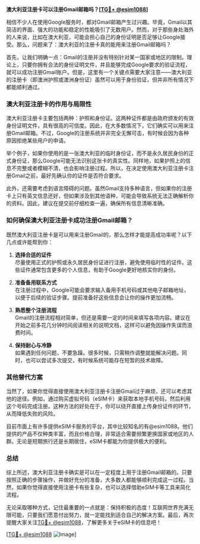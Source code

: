 **澳大利亚注册卡可以注册Gmail邮箱吗？[[TG💪+ @esim1088](https://t.me/s/esim1088)]**

相信不少人在使用Google服务时，都对Gmail邮箱产生过兴趣。毕竟，Gmail以其简洁的界面、强大的功能和稳定的性能吸引了无数用户。然而，对于那些身处海外的人来说，比如在澳大利亚，可能会担心自己的身份证明是否足够让Google接受。那么，问题来了：澳大利亚的注册卡真的能用来注册Gmail邮箱吗？

首先，让我们明确一点：Gmail的注册并没有特别针对某一国家或地区的限制。理论上，只要你拥有合法的身份证明文件，并且能够完成Google要求的验证流程，就可以成功注册Gmail账户。但是，这里有一个关键点需要大家注意——澳大利亚的注册卡（即澳洲护照或澳洲身份证）虽然可以用于身份验证，但并非所有情况下都能顺利通过。

### **澳大利亚注册卡的作用与局限性**

澳大利亚注册卡主要包括两种：护照和身份证。这两种证件都是由政府颁发的有效身份证明文件，具有很高的可信度。因此，在大多数情况下，它们确实可以用来注册Gmail邮箱。不过，Google的注册系统并非完全无懈可击，有时候会因为各种原因拒绝某些用户的申请。

举个例子，如果你使用的是一张澳大利亚的临时身份证，而不是永久居民身份的正式身份证，那么Google可能无法识别这张卡的真实性。同样地，如果护照上的信息不完整或者模糊不清，也会影响注册过程。所以，在决定使用澳大利亚注册卡注册Gmail之前，最好先确认你的证件是否符合要求。

此外，还需要考虑到语言障碍的问题。虽然Gmail支持多种语言，但如果你的注册卡上只有英文信息还好，但如果涉及到其他语种，可能会导致系统无法正确解析你的资料。因此，建议在提交前仔细检查一遍，确保所有信息清晰准确。

### **如何确保澳大利亚注册卡成功注册Gmail邮箱？**

既然澳大利亚注册卡是可以用来注册Gmail的，那么怎样才能提高成功率呢？以下几点或许能帮到你：

1. **选择合适的证件**  
   尽量使用正式的护照或永久居民身份证进行注册，避免使用临时性的证件。这些证件通常包含更多的个人信息，有助于Google更好地核实你的身份。

2. **准备备用联系方式**  
   在注册过程中，Google可能会要求输入备用手机号码或其他电子邮箱地址，以便于后续的验证步骤。提前准备好这些信息会让你的操作更加流畅。

3. **熟悉整个注册流程**  
   Gmail的注册流程相对简单，但还是需要一定的时间来填写各项内容。建议在开始之前多花几分钟时间阅读相关的说明文档，这样可以避免因操作失误而浪费时间。

4. **保持耐心与冷静**  
   如果遇到任何问题，不要急躁。很多时候，只需稍作调整就能解决问题。同时，也可以尝试多次提交，有时候系统可能存在短暂的技术故障。

### **其他替代方案**

当然了，如果你觉得直接使用澳大利亚注册卡注册Gmail过于麻烦，还可以考虑其他的途径。例如，通过购买虚拟号码（eSIM卡）来获取本地手机号码，然后利用这个号码完成注册。这种方法的好处在于，你可以绕开直接上传身份证件的环节，从而降低失败的风险。

目前市面上有许多提供eSIM卡服务的平台，其中比较知名的有@esim1088。他们提供的产品不仅种类丰富，而且价格合理，非常适合需要频繁更换国家或地区的人群。无论是短期旅行还是长期居住，eSIM卡都能为你提供极大的便利。

### **总结**

综上所述，澳大利亚注册卡确实是可以在一定程度上用于注册Gmail邮箱的。只要按照正确的步骤操作，并做好充分的准备，大多数人都能够顺利完成这一过程。当然，如果你觉得直接使用注册卡有些复杂，也可以选择借助eSIM卡等工具来简化流程。

无论采取哪种方式，记住最重要的一点就是：保持积极的态度！互联网世界充满无限可能，只要我们愿意付出努力，就一定能找到适合自己的解决方案。最后，再次提醒大家关注[TG💪+ @esim1088](https://t.me/s/esim1088)，了解更多关于eSIM卡的信息吧！

[[TG💪+ @esim1088](https://t.me/s/esim1088) ![Image](https://i.postimg.cc/4NQfJmqS/Snipaste-2025-05-13-00-14-12.png)]